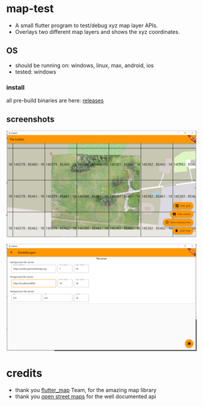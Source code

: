 # map-test

* A small flutter program to test/debug xyz map layer APIs.
* Overlays two different map layers and shows the xyz coordinates.

## OS

* should be running on: windows, linux, max, android, ios
* tested: windows

### install

all pre-build binaries are here: [releases](https://github.com/juri117/fl-xyz-tile-map-test/releases)

## screenshots

![](docs/img/screen_map.png)

![](docs/img/screen_settings.png)

# credits

* thank you [flutter_map](https://github.com/fleaflet/flutter_map) Team, for the amazing map library
* thank you [open street maps](https://wiki.openstreetmap.org/wiki/Slippy_map_tilenames) for the well documented api
